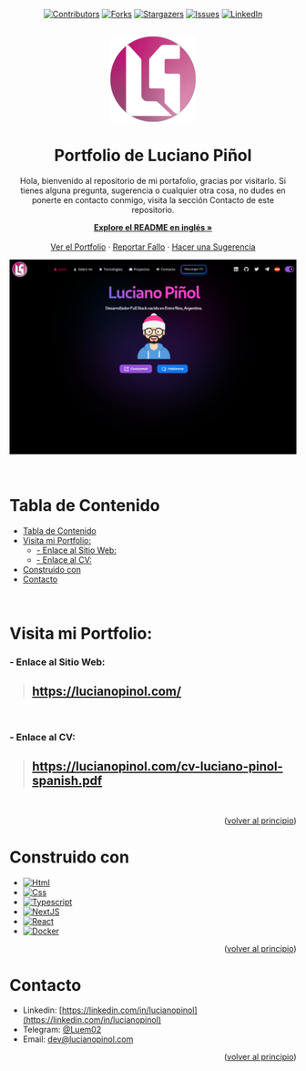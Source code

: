 <!-- Improved compatibility of back to top link: See: https://github.com/othneildrew/Best-README-Template/pull/73 -->

<a name="readme-top"></a>

<!--
*** Thanks for checking out the Best-README-Template. If you have a suggestion
*** that would make this better, please fork the repo and create a pull request
*** or simply open an issue with the tag "enhancement".
*** Don't forget to give the project a star!
*** Thanks again! Now go create something AMAZING! :D
-->

<!-- PROJECT SHIELDS -->
<!--
*** I'm using markdown "reference style" links for readability.
*** Reference links are enclosed in brackets [ ] instead of parentheses ( ).
*** See the bottom of this document for the declaration of the reference variables
*** for contributors-url, forks-url, etc. This is an optional, concise syntax you may use.
*** https://www.markdownguide.org/basic-syntax/#reference-style-links
-->

<div align="center">

[![Contributors][contributors-shield]][contributors-url]
[![Forks][forks-shield]][forks-url]
[![Stargazers][stars-shield]][stars-url]
[![Issues][issues-shield]][issues-url]
[![LinkedIn][linkedin-shield]][linkedin-url]

</div>

<!-- PROJECT LOGO -->

<br />

<div align="center">
  <a href="https://github.com/luem2/portfolio">
    <img src="./src/assets/imgs/CircleLogo.svg" alt="Logo" width="150" height="150">
  </a>

<h1 align="center">Portfolio de Luciano Piñol</h1>

  <p align="center">
  Hola, bienvenido al repositorio de mi portafolio, gracias por visitarlo. Si tienes alguna pregunta, sugerencia o cualquier otra cosa, no dudes en ponerte en contacto conmigo, visita la sección Contacto de este repositorio.

<a href="https://github.com/Luem2/portfolio/blob/main/README.md"><strong>Explore el README en inglés »</strong></a>
<br />
<br />
<a href="https://lucianopinol.com">Ver el Portfolio</a>
·
<a href="https://github.com/luem2/portfolio/issues">Reportar Fallo</a>
·
<a href="https://github.com/luem2/portfolio/issues">Hacer una Sugerencia</a>

  </p>
</div>

[![Portfolio Screenshot][product-screenshot]](https://lucianopinol.com)

<br/>

<!-- TABLE OF CONTENTS -->

# Tabla de Contenido

-   [Tabla de Contenido](#tabla-de-contenido)
-   [Visita mi Portfolio:](#visita-mi-portfolio)
    -   [- Enlace al Sitio Web:](#--enlace-al-sitio-web)
    -   [- Enlace al CV:](#--enlace-al-cv)
-   [Construido con](#construido-con)
-   [Contacto](#contacto)

<br />

<!-- Visit my Portfolio -->

# Visita mi Portfolio:

### - Enlace al Sitio Web:

> ## https://lucianopinol.com/

<br/>

### - Enlace al CV:

> ## https://lucianopinol.com/cv-luciano-pinol-spanish.pdf

<br/>

<p align="right">(<a href="#readme-top">volver al principio</a>)</p>

# Construido con

-   [![Html][html]][html-url]
-   [![Css][css]][css-url]
-   [![Typescript][typescript]][typescript-url]
-   [![NextJS][nextjs]][nextjs-url]
-   [![React][react]][react-url]
-   [![Docker][docker]][docker-url]

<p align="right">(<a href="#readme-top">volver al principio</a>)</p>

<!-- CONTACT -->

# Contacto

-   Linkedin: [https://linkedin.com/in/lucianopinol](https://linkedin.com/in/lucianopinol)
-   Telegram: [@Luem02](https://t.me/luem02)
-   Email: dev@lucianopinol.com

<p align="right">(<a href="#readme-top">volver al principio</a>)</p>

<!-- MARKDOWN LINKS & IMAGES -->
<!-- https://www.markdownguide.org/basic-syntax/#reference-style-links -->

<!-- Github Shields/Badges -->

[contributors-shield]: https://img.shields.io/github/contributors/luem2/portfolio.svg?style=for-the-badge
[contributors-url]: https://github.com/luem2/portfolio/graphs/contributors
[forks-shield]: https://img.shields.io/github/forks/luem2/portfolio.svg?style=for-the-badge
[forks-url]: https://github.com/luem2/portfolio/network/members
[stars-shield]: https://img.shields.io/github/stars/luem2/portfolio.svg?style=for-the-badge
[stars-url]: https://github.com/luem2/portfolio/stargazers
[issues-shield]: https://img.shields.io/github/issues/luem2/portfolio.svg?style=for-the-badge
[issues-url]: https://github.com/luem2/portfolio/issues
[linkedin-shield]: https://img.shields.io/badge/-LinkedIn-black.svg?style=for-the-badge&logo=linkedin&colorB=555
[linkedin-url]: https://linkedin.com/in/lucianopinol

<!-- Product Screenshot -->

[product-screenshot]: ./src/assets/imgs/homepage-preview.png

<!-- Technologies Shields/Badges and their documentation URL -->

[html]: https://img.shields.io/badge/html5-%23E34F26.svg?style=for-the-badge&logo=html5&logoColor=white
[html-url]: https://https://developer.mozilla.org/es/docs/Web/HTML
[css]: https://img.shields.io/badge/css3-%231572B6.svg?style=for-the-badge&logo=css3&logoColor=white
[css-url]: https://developer.mozilla.org/es/docs/Web/CSS
[typescript]: https://img.shields.io/badge/typescript-%23007ACC.svg?style=for-the-badge&logo=typescript&logoColor=white
[typescript-url]: https://www.typescriptlang.org/
[nextjs]: https://img.shields.io/badge/Next-black?style=for-the-badge&logo=next.js&logoColor=white
[nextjs-url]: https://nextjs.org/
[react]: https://img.shields.io/badge/React-20232A?style=for-the-badge&logo=react&logoColor=61DAFB
[react-url]: https://reactjs.org/
[docker]: https://img.shields.io/badge/docker-%230db7ed.svg?style=for-the-badge&logo=docker&logoColor=white
[docker-url]: https://docker.com
